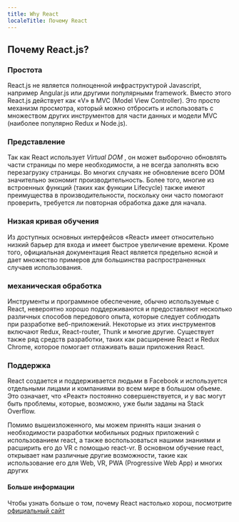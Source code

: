 ```yaml
---
title: Why React
localeTitle: Почему React
---
```

## Почему React.js?

### Простота

React.js не является полноценной инфраструктурой Javascript, например Angular.js или другими популярными framework. Вместо этого React.js действует как «V» в MVC (Model View Controller). Это просто механизм просмотра, который можно отбросить и использовать с множеством других инструментов для части данных и модели MVC (наиболее популярно Redux и Node.js).

### Представление

Так как React использует _Virtual DOM_ , он может выборочно обновлять части страницы по мере необходимости, а не всегда заполнять всю перезагрузку страницы. Во многих случаях не обновление всего DOM значительно экономит производительность. Более того, многие из встроенных функций (таких как функции Lifecycle) также имеют преимущества в производительности, поскольку они часто помогают проверить, требуется ли повторная обработка даже для начала.

### Низкая кривая обучения

Из доступных основных интерфейсов «React» имеет относительно низкий барьер для входа и имеет быстрое увеличение времени. Кроме того, официальная документация React является предельно ясной и дает множество примеров для большинства распространенных случаев использования.

### механическая обработка

Инструменты и программное обеспечение, обычно используемые с React, невероятно хорошо поддерживаются и предоставляют несколько различных способов передового опыта, которые следует соблюдать при разработке веб-приложений. Некоторые из этих инструментов включают Redux, React-router, Thunk и многие другие. Существует также ряд средств разработки, таких как расширение React и Redux Chrome, которое помогает отлаживать ваши приложения React.

### Поддержка

React создается и поддерживается людьми в Facebook и используется отдельными лицами и компаниями во всем мире в большом объеме. Это означает, что «Реакт» постоянно совершенствуется, и у вас могут быть проблемы, которые, возможно, уже были заданы на Stack Overflow.

Помимо вышеизложенного, мы можем принять наши знания о необходимости разработки мобильных родных приложений с использованием react, а также воспользоваться нашими знаниями и расширить его до VR с помощью react-vr. В основном обучение react, открывает нам различные другие возможности, такие как использование его для Web, VR, PWA (Progressive Web App) и многих других

#### Больше информации

Чтобы узнать больше о том, почему React настолько хорош, посмотрите [официальный сайт](https://reactjs.org/)
